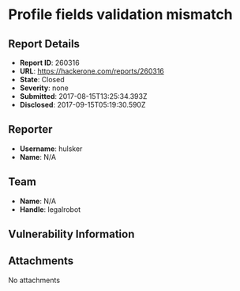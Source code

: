 # Profile fields validation mismatch

## Report Details
- **Report ID**: 260316
- **URL**: https://hackerone.com/reports/260316
- **State**: Closed
- **Severity**: none
- **Submitted**: 2017-08-15T13:25:34.393Z
- **Disclosed**: 2017-09-15T05:19:30.590Z

## Reporter
- **Username**: hulsker
- **Name**: N/A

## Team
- **Name**: N/A
- **Handle**: legalrobot

## Vulnerability Information


## Attachments
No attachments
